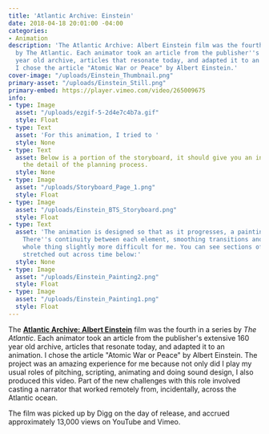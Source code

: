 ```yaml
---
title: 'Atlantic Archive: Einstein'
date: 2018-04-18 20:01:00 -04:00
categories:
- Animation
description: 'The Atlantic Archive: Albert Einstein film was the fourth in a series
  by The Atlantic. Each animator took an article from the publisher''s extensive 160
  year old archive, articles that resonate today, and adapted it to an animation.
  I chose the article "Atomic War or Peace" by Albert Einstein.'
cover-image: "/uploads/Einstein_Thumbnail.png"
primary-asset: "/uploads/Einstein_Still.png"
primary-embed: https://player.vimeo.com/video/265009675
info:
- type: Image
  asset: "/uploads/ezgif-5-2d4e7c4b7a.gif"
  style: Float
- type: Text
  asset: 'For this animation, I tried to '
  style: None
- type: Text
  asset: Below is a portion of the storyboard, it should give you an insight into
    the detail of the planning process.
  style: None
- type: Image
  asset: "/uploads/Storyboard_Page_1.png"
  style: Float
- type: Image
  asset: "/uploads/Einstein_BTS_Storyboard.png"
  style: Float
- type: Text
  asset: 'The animation is designed so that as it progresses, a painting is assembled.
    There''s continuity between each element, smoothing transitions and making the
    whole thing slightly more difficult for me. You can see sections of the animation
    stretched out across time below:'
  style: None
- type: Image
  asset: "/uploads/Einstein_Painting2.png"
  style: Float
- type: Image
  asset: "/uploads/Einstein_Painting1.png"
  style: Float
---
```


The [**Atlantic Archive: Albert Einstein**](https://www.theatlantic.com/video/index/557987/einstein-atomic-war/) film was the fourth in a series by _The Atlantic_. Each animator took an article from the publisher's extensive 160 year old archive, articles that resonate today, and adapted it to an animation. I chose the article "Atomic War or Peace" by Albert Einstein. The project was an amazing experience for me because not only did I play my usual roles of pitching, scripting, animating and doing sound design, I also produced this video. Part of the new challenges with this role involved casting a narrator that worked remotely from, incidentally, across the Atlantic ocean.

The film was picked up by Digg on the day of release, and accrued approximately 13,000 views on YouTube and Vimeo.